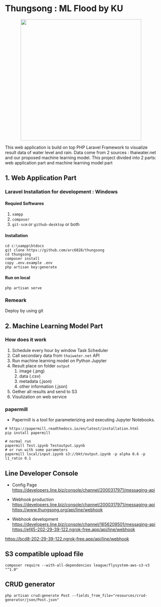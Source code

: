 # Thungsong : ML Flood by KU
<div align="center">
<img src="https://thungsongflood.org/img/LOGO_KU_Flood-01.png" width="400" />
</div>

This web application is build on top PHP Laravel Framework to visualize result data of water level and rain. Data come from 2 sources : thaiwater.net and our proposed machine learning model. This project divided into 2 parts: web application part and machine learning model part

## 1. Web Application Part

### Laravel Installation for development : Windows
#### Requied Softwares
1. `xampp`
1. `composer`
1. `git-scm` or `github-desktop` or both

#### Installation

```
cd c:\xampp\htdocs
git clone https://github.com/arc6828/thungsong
cd thungsong
composer install
copy .env.example .env
php artisan key:generate
```

#### Run on local
```
php artisan serve
```

### Remeark
Deploy by using git


## 2. Machine Learning Model Part

### How does it work
1. Schedule every hour by window Task Scheduler 
1. Call secondary data from `thaiwater.net` API
1. Run machine learning model on Python Jupyter
1. Result place on folder `output`
    1. image (.png)
    1. data (.csv)
    1. metadata (.json)
    1. other information (.json)
1. Gether all results and send to S3
1. Visulization on web service



### papermill
- Papermill is a tool for parameterizing and executing Jupyter Notebooks.

```
# https://papermill.readthedocs.io/en/latest/installation.html
pip install papermill

# normal run
papermill Test.ipynb Testoutput.ipynb
# or run with some parameters
papermill local/input.ipynb s3://bkt/output.ipynb -p alpha 0.6 -p l1_ratio 0.1
```


## Line Developer Console
- Config Page
https://developers.line.biz/console/channel/2000317971/messaging-api

- Webhook production
https://developers.line.biz/console/channel/2000317971/messaging-api
https://www.thungsong.org/api/line/webhook


- Webhook development
https://developers.line.biz/console/channel/1656209501/messaging-api
https://ef45-202-29-39-122.ngrok-free.app/api/line/webhook

https://bcd8-202-29-39-122.ngrok-free.app/api/line/webhook

## S3 compatible upload file
```
composer require --with-all-dependencies league/flysystem-aws-s3-v3 "^1.0"
```


## CRUD generator
```
php artisan crud:generate Post --fields_from_file="resources/crud-generator/json/Post.json"
```